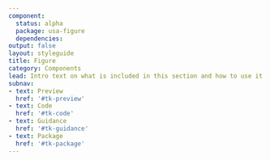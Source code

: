 ```yaml
---
component:
  status: alpha
  package: usa-figure
  dependencies:
output: false
layout: styleguide
title: Figure
category: Components
lead: Intro text on what is included in this section and how to use it. No more than one or two sentences.
subnav:
- text: Preview
  href: '#tk-preview'
- text: Code
  href: '#tk-code'
- text: Guidance
  href: '#tk-guidance'
- text: Package
  href: '#tk-package'
---
```

